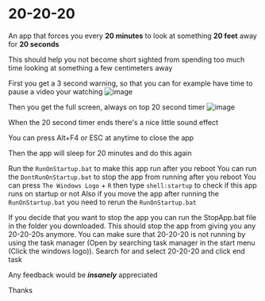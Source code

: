 # 20-20-20

An app that forces you every **20 minutes** to look at something **20 feet** away for **20 seconds**

This should help you not become short sighted from spending too much time looking at something a few centimeters away

First you get a 3 second warning, so that you can for example have time to pause a video your watching
![image](https://user-images.githubusercontent.com/82272898/199344787-70e55fdb-9d35-480e-af9a-a76ae33b50de.png)

Then you get the full screen, always on top 20 second timer
![image](https://user-images.githubusercontent.com/82272898/199344797-784b96a0-0e14-4797-bb9e-30f53d4697ca.png)

When the 20 second timer ends there's a nice little sound effect

You can press Alt+F4 or ESC at anytime to close the app

Then the app will sleep for 20 minutes and do this again

Run the `RunOnStartup.bat` to make this app run after you reboot
You can run the `DontRunOnStartup.bat` to stop the app from running after you reboot
You can press `The Windows Logo` + `R` then type `shell:startup` to check if this app runs on startup or not
Also if you move the app after running the `RunOnStartup.bat` you need to rerun the `RunOnStartup.bat`

If you decide that you want to stop the app you can run the StopApp.bat file in the folder you downloaded. This should stop the app from giving you any 20-20-20s anymore. You can make sure that 20-20-20 is not running by using the task manager (Open by searching task manager in the start menu (Click the windows logo)). Search for and select 20-20-20 and click end task

Any feedback would be ***insanely*** appreciated

Thanks
